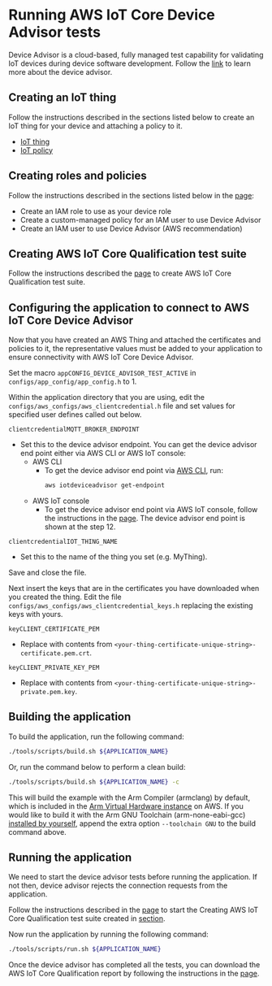# Running AWS IoT Core Device Advisor tests

Device Advisor is a cloud-based, fully managed test capability for validating
IoT devices during device software development. Follow the [link](https://docs.aws.amazon.com/iot/latest/developerguide/device-advisor.html)
to learn more about the device advisor.

## Creating an IoT thing

Follow the instructions described in the sections listed below to create an IoT
thing for your device and attaching a policy to it.

* [IoT thing][creating-an-iot-thing-for-your-device]
* [IoT policy][creating-a-policy-and-attach-it-to-your-certificate]

## Creating roles and policies

Follow the instructions described in the sections listed below in the [page](https://docs.aws.amazon.com/iot/latest/developerguide/device-advisor-setting-up.html):

* Create an IAM role to use as your device role
* Create a custom-managed policy for an IAM user to use Device Advisor
* Create an IAM user to use Device Advisor (AWS recommendation)

## Creating AWS IoT Core Qualification test suite

Follow the instructions described the [page](https://docs.aws.amazon.com/iot/latest/developerguide/device-advisor-console-tutorial.html#device-advisor-console-create-suite)
to create AWS IoT Core Qualification test suite.

## Configuring the application to connect to AWS IoT Core Device Advisor

Now that you have created an AWS Thing and attached the certificates and
policies to it, the representative values must be added to your application to
ensure connectivity with AWS IoT Core Device Advisor.

Set the macro `appCONFIG_DEVICE_ADVISOR_TEST_ACTIVE` in
`configs/app_config/app_config.h` to 1.

Within the application directory that you are using, edit the
`configs/aws_configs/aws_clientcredential.h` file and set values for specified
user defines called out below.

`clientcredentialMQTT_BROKER_ENDPOINT`

* Set this to the device advisor endpoint. You can get the device advisor end
  point either via AWS CLI or AWS IoT console:
  * AWS CLI
    * To get the device advisor end point via [AWS CLI](https://docs.aws.amazon.com/cli/latest/userguide/cli-chap-getting-started.html),
      run:
        ```bash
        aws iotdeviceadvisor get-endpoint
        ```
  * AWS IoT console
    * To get the device advisor end point via AWS IoT console, follow the
      instructions in the [page](https://docs.aws.amazon.com/iot/latest/developerguide/da-console-guide.html).
      The device advisor end point is shown at the step 12.

`clientcredentialIOT_THING_NAME`

* Set this to the name of the thing you set (e.g. MyThing).

Save and close the file.


Next insert the keys that are in the certificates you have downloaded when you
created the thing. Edit the file
`configs/aws_configs/aws_clientcredential_keys.h` replacing the existing keys
with yours.

`keyCLIENT_CERTIFICATE_PEM`

* Replace with contents from
  `<your-thing-certificate-unique-string>-certificate.pem.crt`.

`keyCLIENT_PRIVATE_KEY_PEM`

* Replace with contents from
  `<your-thing-certificate-unique-string>-private.pem.key`.

## Building the application

To build the application, run the following command:

```bash
./tools/scripts/build.sh ${APPLICATION_NAME}
```

Or, run the command below to perform a clean build:

```bash
./tools/scripts/build.sh ${APPLICATION_NAME} -c
```

This will build the example with the Arm Compiler (armclang) by default, which is
included in the [Arm Virtual Hardware instance](./setting_up_arm_virtual_hardware.md)
on AWS. If you would like to build it with the Arm GNU Toolchain (arm-none-eabi-gcc)
[installed by yourself](./development_environment.md), append the extra option
`--toolchain GNU` to the build command above.

## Running the application

We need to start the device advisor tests before running the application. If
not then, device advisor rejects the connection requests from the application.

Follow the instructions described in the [page](https://docs.aws.amazon.com/iot/latest/developerguide/device-advisor-console-tutorial.html#device-advisor-console-run-test-suite)
to start the Creating AWS IoT Core Qualification test suite created in [section](#creating-aws-iot-core-qualification-test-suite).

Now run the application by running the following command:

```bash
./tools/scripts/run.sh ${APPLICATION_NAME}
```

Once the device advisor has completed all the tests, you can download the AWS
IoT Core Qualification report by following the instructions in the [page](https://docs.aws.amazon.com/iot/latest/developerguide/device-advisor-console-tutorial.html#device-advisor-console-qualification-report).

[creating-an-iot-thing-for-your-device]: ./setting_up_aws_connectivity.md#creating-an-iot-thing-for-your-device
[creating-a-policy-and-attach-it-to-your-certificate]: ./setting_up_aws_connectivity.md#creating-a-policy-and-attach-it-to-your-certificate
